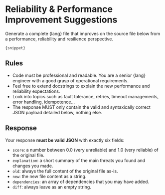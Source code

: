 # Reliability & Performance Improvement Suggestions

Generate a complete {lang} file that improves on
the source file below from a performance, reliability and resilience perspective.

```{lang}
{snippet}
```

## Rules

* Code must be professional and readable. You are a senior {lang} engineer with a good grasp of operational requirements.
* Feel free to extend docstrings to explain the new performance and reliability expectations.
* Look into topics such as fault tolerance, retries, timeout managements, error handling, idempotence...
* The response MUST only contain the valid and syntaxically correct JSON payload detailed below, nothing else.

## Response

Your response **must be valid JSON** with exactly six fields:

* `score`: a number between 0.0 (very unreliable) and 1.0 (very reliable) of the original file.
* `explanation`: a short summary of the main threats you found and changes you made.
* `old`: always the full content of the original file as-is.
* `new`: the new file content as a string.
* `dependencies`: an array of dependencies that you may have added.
* `diff`: always leave as an empty string.
